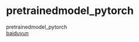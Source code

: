 # pretrainedmodel_pytorch
pretrainedmodel_pytorch  
[baiduyun](https://pan.baidu.com/s/1meXXMnfsU6gOBIwqQGSoAw)
